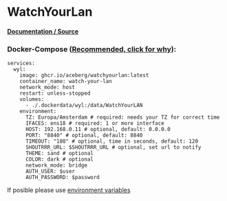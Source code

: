 # **WatchYourLan**

#### [Documentation / Source](https://github.com/aceberg/WatchYourLAN)

### Docker-Compose ([Recommended, click for why](https://docs.docker.com/compose/intro/features-uses/)):

```
services:
  wyl:
    image: ghcr.io/aceberg/watchyourlan:latest
    container_name: watch-your-lan
    network_mode: host
    restart: unless-stopped
    volumes:
      - ./.dockerdata/wyl:/data/WatchYourLAN
    environment:
      TZ: Europa/Amsterdam # required: needs your TZ for correct time
      IFACES: ens18 # required: 1 or more interface
      HOST: 192.168.0.11 # optional, default: 0.0.0.0
      PORT: "8840" # optional, default: 8840
      TIMEOUT: "180" # optional, time in seconds, default: 120
      SHOUTRRR_URL: $SHOUTRRR_URL # optional, set url to notify
      THEME: sand # optional
      COLOR: dark # optional
      network_mode: bridge
      AUTH_USER: $user
      AUTH_PASSWORD: $password
```

If posible please use [environment variables](https://docs.docker.com/compose/environment-variables/set-environment-variables/)